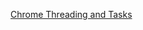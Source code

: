 [Chrome Threading and Tasks](https://chromium.googlesource.com/chromium/src/+/master/docs/threading_and_tasks.md)

